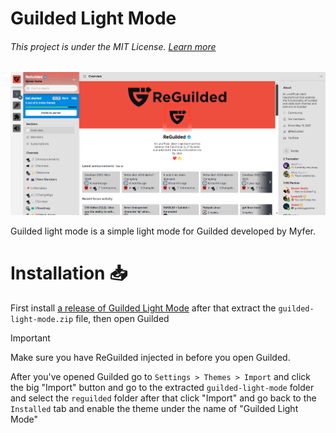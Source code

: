 # Guilded Light Mode
###### This project is under the MIT License. [Learn more](LICENSE)

![](/screenshots/Screenshot1.png)

Guilded light mode is a simple light mode for Guilded developed by Myfer.

# Installation 📥
First install [a release of Guilded Light Mode](https://github.com/myferr/guilded-light-mode/releases/latest) after that extract the `guilded-light-mode.zip` file, then open Guilded

> [!IMPORTANT]
> Make sure you have ReGuilded injected in before you open Guilded.

After you've opened Guilded go to `Settings > Themes > Import` and click the big "Import" button and go to the extracted `guilded-light-mode` folder and select the `reguilded` folder after that click "Import" and go back to the `Installed` tab and enable the theme under the name of "Guilded Light Mode"